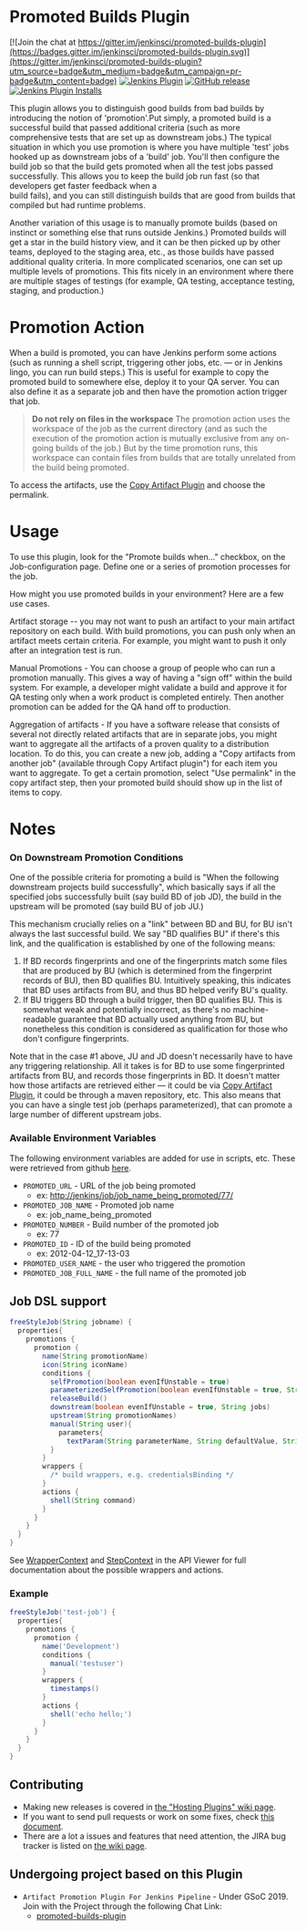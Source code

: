 
Promoted Builds Plugin
======================

[![Join the chat at https://gitter.im/jenkinsci/promoted-builds-plugin](https://badges.gitter.im/jenkinsci/promoted-builds-plugin.svg)](https://gitter.im/jenkinsci/promoted-builds-plugin?utm_source=badge&utm_medium=badge&utm_campaign=pr-badge&utm_content=badge)
[![Jenkins Plugin](https://img.shields.io/jenkins/plugin/v/promoted-builds.svg)](https://plugins.jenkins.io/promoted-builds)
[![GitHub release](https://img.shields.io/github/release/jenkinsci/promoted-builds-plugin.svg?label=release)](https://github.com/jenkinsci/promoted-builds-plugin/releases/latest)
[![Jenkins Plugin Installs](https://img.shields.io/jenkins/plugin/i/promoted-builds.svg?color=blue)](https://plugins.jenkins.io/promoted-builds)

This plugin allows you to distinguish good builds from bad builds by
introducing the notion of 'promotion'.Put simply, a promoted build is a
successful build that passed additional criteria (such as more comprehensive
tests that are set up as downstream jobs.) The typical situation in which you
use promotion is where you have multiple 'test' jobs hooked up as downstream
jobs of a 'build' job. You'll then configure the build job so that the build
gets promoted when all the test jobs passed successfully. This allows you to
keep the build job run fast (so that developers get faster feedback when a  
build fails), and you can still distinguish builds that are good from builds
that compiled but had runtime problems.

Another variation of this usage is to manually promote builds (based on
instinct or something else that runs outside Jenkins.) Promoted builds will
get a star in the build history view, and it can be then picked up by other
teams, deployed to the staging area, etc., as those builds have passed
additional quality criteria. In more complicated scenarios, one can set up
multiple levels of promotions. This fits nicely in an environment where there
are multiple stages of testings (for example, QA testing, acceptance testing,
staging, and production.)

<a name="PromotedBuildsPlugin-PromotionAction"></a>
# Promotion Action

When a build is promoted, you can have Jenkins perform some actions (such as
running a shell script, triggering other jobs, etc. — or in Jenkins lingo, you
can run build steps.) This is useful for example to copy the promoted build to
somewhere else, deploy it to your QA server. You can also define it as a
separate job and then have the promotion action trigger that job.

> **Do not rely on files in the workspace**
The promotion action uses the workspace of the job as the current directory
(and as such the execution of the promotion action is mutually exclusive from
any on-going builds of the job.) But by the time promotion runs, this
workspace can contain files from builds that are totally unrelated from the
build being promoted.

To access the artifacts, use the [Copy Artifact Plugin][1] and choose
the permalink.


<a name="PromotedBuildsPlugin-Usage"></a>
# Usage

To use this plugin, look for the "Promote builds when..." checkbox, on the
Job-configuration page. Define one or a series of promotion processes for
the job.

How might you use promoted builds in your environment? Here are a few
use cases.

Artifact storage -- you may not want to push an artifact to your main artifact
repository on each build. With build promotions, you can push only when an
artifact meets certain criteria. For example, you might want to push it only
after an integration test is run.

Manual Promotions - You can choose a group of people who can run a promotion
manually. This gives a way of having a "sign off" within the build system. For
example, a developer might validate a build and approve it for QA testing only
when a work product is completed entirely. Then another promotion can be added
for the QA hand off to production.

Aggregation of artifacts - If you have a software release that consists of
several not directly related artifacts that are in separate jobs, you might
want to aggregate all the artifacts of a proven quality to a distribution
location. To do this, you can create a new job, adding a "Copy artifacts from
another job" (available through Copy Artifact plugin") for each item you want
to aggregate. To get a certain promotion, select "Use permalink" in the copy
artifact step, then your promoted build should show up in the
list of items to copy.

<a name="PromotedBuildsPlugin-Notes"></a>
# Notes

<a name="PromotedBuildsPlugin-OnDownstreamPromotionConditions"></a>
### On Downstream Promotion Conditions

One of the possible criteria for promoting a build is "When the following
downstream projects build successfully", which basically says if all the
specified jobs successfully built (say build BD of job JD), the build in the
upstream will be promoted (say build BU of job JU.)

This mechanism crucially relies on a "link" between BD and BU, for BU isn't
always the last successful build. We say "BD qualifies BU" if there's this
link, and the qualification is established by one of the following
means:

1.  If BD records fingerprints and one of the fingerprints match some files
that are produced by BU (which is determined from the fingerprint records of
BU), then BD qualifies BU. Intuitively speaking, this indicates that BD uses
artifacts from BU, and thus BD helped verify BU's quality.
2.  If BU triggers BD through a build trigger, then BD qualifies BU. This is
somewhat weak and potentially incorrect, as there's no machine-readable
guarantee that BD actually used anything from BU, but nonetheless this
condition is considered as qualification for those who don't
configure fingerprints.

Note that in the case #1 above, JU and JD doesn't necessarily have to have any
triggering relationship. All it takes is for BD to use some fingerprinted
artifacts from BU, and records those fingerprints in BD. It doesn't matter how
those artifacts are retrieved either — it could be via
[Copy Artifact Plugin][1], it could be through a maven repository, etc. This
also means that you can have a single test job (perhaps parameterized), that
can promote a large number of different upstream jobs.

<a name="PromotedBuildsPlugin-AvailableEnvironmentVariables"></a>
### Available Environment Variables

The following environment variables are added for use in scripts, etc.
These were retrieved from github [here][2].

*   `PROMOTED_URL` - URL of the job being promoted
    *   ex: [http://jenkins/job/job_name_being_promoted/77/](http://jenkins/job/job_name_being_promoted/77/)
*   `PROMOTED_JOB_NAME` - Promoted job name
    *   ex: job_name_being_promoted
*   `PROMOTED_NUMBER` - Build number of the promoted job
    *   ex: 77
*   `PROMOTED_ID` - ID of the build being promoted
    *   ex: 2012-04-12_17-13-03
*   `PROMOTED_USER_NAME` - the user who triggered the promotion
*   `PROMOTED_JOB_FULL_NAME` - the full name of the promoted job

## Job DSL support

```groovy  
freeStyleJob(String jobname) {
  properties{
    promotions {
      promotion {
        name(String promotionName)
        icon(String iconName)
        conditions {
          selfPromotion(boolean evenIfUnstable = true)
          parameterizedSelfPromotion(boolean evenIfUnstable = true, String parameterName, String parameterValue)
          releaseBuild()
          downstream(boolean evenIfUnstable = true, String jobs)
          upstream(String promotionNames)
          manual(String user){
            parameters{
              textParam(String parameterName, String defaultValue, String description)
          }
        }
        wrappers {
          /* build wrappers, e.g. credentialsBinding */
        }
        actions {
          shell(String command)
        }
      }
    }
  }
}
```

See [WrapperContext](https://jenkinsci.github.io/job-dsl-plugin/#path/job-wrappers) and [StepContext](https://jenkinsci.github.io/job-dsl-plugin/#path/job-steps) in the API Viewer for full documentation about the possible wrappers and actions.

### Example

```groovy
freeStyleJob('test-job') {
  properties{
    promotions {
      promotion {
        name('Development')
        conditions {
          manual('testuser')
        }
        wrappers {
          timestamps()
        }
        actions {
          shell('echo hello;')
        }
      }
    }
  }
}
```

## Contributing

* Making new releases is covered in [the "Hosting Plugins" wiki page](https://wiki.jenkins-ci.org/display/JENKINS/Hosting+Plugins).
* If you want to send pull requests or work on some fixes, check [this document](http://jenkins-ci.org/pull-request-greeting).
* There are a lot a issues and features that need attention, the JIRA bug tracker is listed on [the wiki page](https://wiki.jenkins-ci.org/display/JENKINS/Promoted+Builds+Plugin).

[1]: https://wiki.jenkins-ci.org/display/JENKINS/Copy+Artifact+Plugin
[2]: https://github.com/jenkinsci/promoted-builds-plugin/blob/master/src/main/java/hudson/plugins/promoted_builds/Promotion.java

## Undergoing project based on this Plugin

* `Artifact Promotion Plugin For Jenkins Pipeline` - Under GSoC 2019.
   Join with the Project through the following Chat Link:
    * [promoted-builds-plugin](https://gitter.im/jenkinsci/promoted-builds-plugin)
